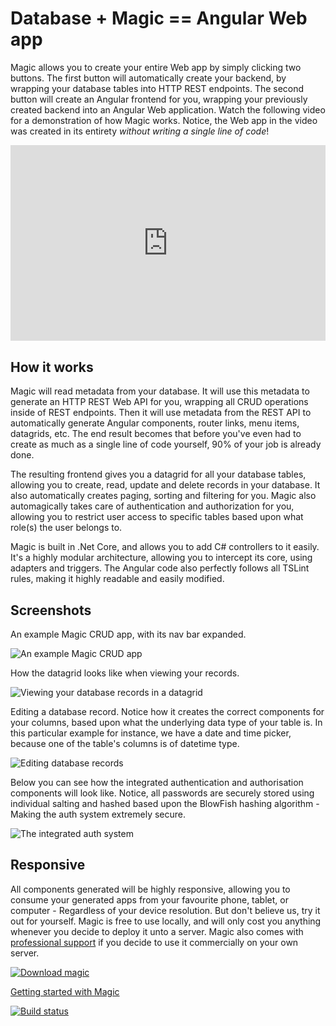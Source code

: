 # Database + Magic == Angular Web app

Magic allows you to create your entire Web app by simply clicking two buttons. The first button will
automatically create your backend, by wrapping your database tables into HTTP REST endpoints. The
second button will create an Angular frontend for you, wrapping your previously created backend
into an Angular Web application. Watch the following video for a demonstration of how Magic works.
Notice, the Web app in the video was created in its entirety _without writing a single line of code_!

<div style="position:relative; padding-bottom:56.25%; padding-top:30px; height:0; overflow:hidden;">
<iframe width="560" height="315" style="position:absolute; top:0; left:0; width:100%; height:100%;" src="https://www.youtube.com/embed/7zNh4Ekd67c" frameborder="0" allow="accelerometer; autoplay; encrypted-media; gyroscope; picture-in-picture" allowfullscreen></iframe>
</div>

## How it works

Magic will read metadata from your database. It will use this metadata to generate an HTTP REST Web
API for you, wrapping all CRUD operations inside of REST endpoints. Then it will use metadata from
the REST API to automatically generate Angular components, router links, menu items, datagrids, etc.
The end result becomes that before you've even had to create as much as a single line of code 
yourself, 90% of your job is already done.

The resulting frontend gives you a datagrid for all your database tables, allowing you
to create, read, update and delete records in your database. It also automatically creates paging,
sorting and filtering for you. Magic also automagically takes care of
authentication and authorization for you, allowing you to restrict user access to specific tables
based upon what role(s) the user belongs to.

Magic is built in .Net Core, and allows you to add C# controllers to it easily. It's a highly modular
architecture, allowing you to intercept its core, using adapters and triggers. The Angular code also
perfectly follows all TSLint rules, making it highly readable and easily modified.

## Screenshots

An example Magic CRUD app, with its nav bar expanded.

![An example Magic CRUD app](https://servergardens.files.wordpress.com/2020/01/magic-crud-1.png)

How the datagrid looks like when viewing your records.

![Viewing your database records in a datagrid](https://servergardens.files.wordpress.com/2020/01/magic-datagrid.png)

Editing a database record. Notice how it creates the correct components for your columns, based upon
what the underlying data type of your table is. In this particular example for instance, we have a
date and time picker, because one of the table's columns is of datetime type.

![Editing database records](https://servergardens.files.wordpress.com/2020/01/editing.png)

Below you can see how the integrated authentication and authorisation components will look like.
Notice, all passwords are securely stored using individual salting and hashed based upon the BlowFish
hashing algorithm - Making the auth system extremely secure.

![The integrated auth system](https://servergardens.files.wordpress.com/2020/01/auth.png)

## Responsive

All components generated will be highly responsive, allowing you to consume your generated apps
from your favourite phone, tablet, or computer - Regardless of your device resolution.  But don't
believe us, try it out for yourself. Magic is free to use locally, and will only cost you anything
whenever you decide to deploy it unto a server. Magic also comes with [professional support](https://servergardens.com/)
if you decide to use it commercially on your own server.

[![Download magic](https://servergardens.files.wordpress.com/2020/01/new-download-button-2.png)](https://github.com/polterguy/magic/archive/v5.7.3.zip)

[Getting started with Magic](/getting-started)

[![Build status](https://travis-ci.org/polterguy/magic.svg?master)](https://travis-ci.org/polterguy/magic)
